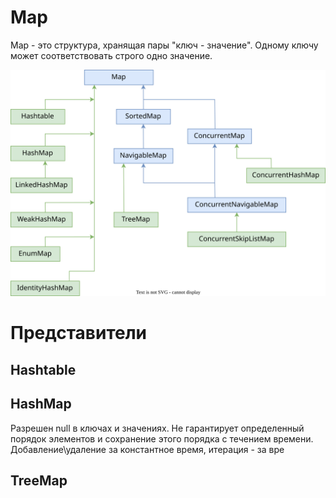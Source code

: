# Map

Map - это структура, хранящая пары "ключ - значение". Одному ключу может соответствовать строго одно значение.

![coll_iface_concrete_map.drawio](img/coll_iface_concrete_map.drawio.svg)



# Представители

## Hashtable

## HashMap

Разрешен null в ключах и значениях. Не гарантирует определенный порядок элементов и сохранение этого порядка с течением времени. Добавление\удаление за константное время, итерация - за вре

## TreeMap

